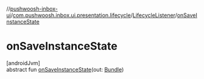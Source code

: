 //[pushwoosh-inbox-ui](../../../index.md)/[com.pushwoosh.inbox.ui.presentation.lifecycle](../index.md)/[LifecycleListener](index.md)/[onSaveInstanceState](on-save-instance-state.md)

# onSaveInstanceState

[androidJvm]\
abstract fun [onSaveInstanceState](on-save-instance-state.md)(out: [Bundle](https://developer.android.com/reference/kotlin/android/os/Bundle.html))
